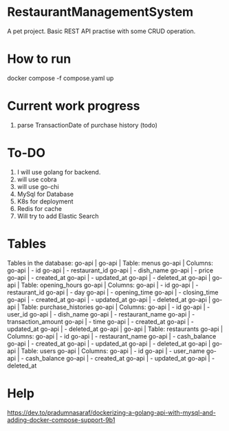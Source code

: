 # RestaurantManagementSystem

A pet project. Basic REST API practise with some CRUD operation.

# How to run
docker compose -f compose.yaml up

# Current work progress
1. parse TransactionDate of purchase history (todo)

# To-DO

1. I will use golang for backend.
2. will use cobra
3. will use go-chi
4. MySql for Database
5. K8s for deployment
6. Redis for cache
7. Will try to add Elastic Search


# Tables
Tables in the database:
go-api    |
go-api    | Table: menus
go-api    | Columns:
go-api    |  - id
go-api    |  - restaurant_id
go-api    |  - dish_name
go-api    |  - price
go-api    |  - created_at
go-api    |  - updated_at
go-api    |  - deleted_at
go-api    |
go-api    | Table: opening_hours
go-api    | Columns:
go-api    |  - id
go-api    |  - restaurant_id
go-api    |  - day
go-api    |  - opening_time
go-api    |  - closing_time
go-api    |  - created_at
go-api    |  - updated_at
go-api    |  - deleted_at
go-api    |
go-api    | Table: purchase_histories
go-api    | Columns:
go-api    |  - id
go-api    |  - user_id
go-api    |  - dish_name
go-api    |  - restaurant_name
go-api    |  - transaction_amount
go-api    |  - time
go-api    |  - created_at
go-api    |  - updated_at
go-api    |  - deleted_at
go-api    |
go-api    | Table: restaurants
go-api    | Columns:
go-api    |  - id
go-api    |  - restaurant_name
go-api    |  - cash_balance
go-api    |  - created_at
go-api    |  - updated_at
go-api    |  - deleted_at
go-api    |
go-api    | Table: users
go-api    | Columns:
go-api    |  - id
go-api    |  - user_name
go-api    |  - cash_balance
go-api    |  - created_at
go-api    |  - updated_at
go-api    |  - deleted_at


# Help
https://dev.to/pradumnasaraf/dockerizing-a-golang-api-with-mysql-and-adding-docker-compose-support-9b1

